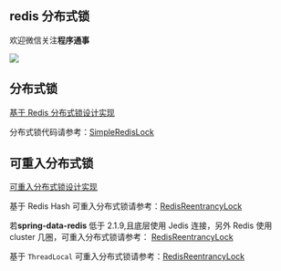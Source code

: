 ## redis 分布式锁

欢迎微信关注**程序通事**

![](https://tva1.sinaimg.cn/large/007S8ZIlly1gfryjmj0u9j30p00dwtaq.jpg)

## 分布式锁

[基于 Redis 分布式锁设计实现](https://studyidea.cn/redis-lock)  

分布式锁代码请参考：[SimpleRedisLock](src/main/java/com/example/lock/SimpleRedisLock.java)

## 可重入分布式锁

[可重入分布式锁设计实现](https://studyidea.cn/redis-lock2)


基于 Redis Hash 可重入分布式锁请参考：[RedisReentrancyLock](src/main/java/com/example/lock/RedisReentrancyLock.java)

若**spring-data-redis** 低于 2.1.9,且底层使用 Jedis 连接，另外 Redis 使用 cluster 几圈，可重入分布式锁请参考：
[RedisReentrancyLock](src/main/java/com/example/lock/old/RedisReentrancyLock.java)

基于 `ThreadLocal` 可重入分布式锁请参考：[RedisReentrancyLock](src/main/java/com/example/lock/RedisReentrancyThreadLocalLock.java)








 